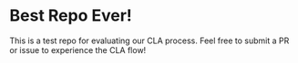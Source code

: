 # Best Repo Ever!

This is a test repo for evaluating our CLA process.  Feel free to submit a PR or issue to experience the CLA flow!
